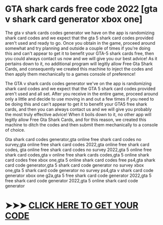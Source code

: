 # GTA shark cards free code 2022  [gta v shark card generator xbox one]


The gta v shark cards codes generator we have on the app is randomizing shark card codes and we expect that the gta 5 shark card codes provided aren't used and ready to go. Once you obtain in the game, proceed around somewhat and try planning and outside a couple of times if you're doing this and can't appear to get it to benefit your GTA-5 shark cards free, then you could always contact us now and we will give you our best advice! As it pertains down to it, no additional program will legitly allow Free Gta Shark Cards, and consequently we created this machine to inject the codes and then apply them mechanically to a games console of preference!

The GTA v shark cards codes generator we've on the app is randomizing shark card codes and we expect that the GTA 5 shark card codes provided aren't used and all set. After you receive in the entire game, proceed around only a little and decide to use moving in and out a few times if you need to be doing this and can't appear to get it to benefit your GTA5 free shark cards, and then you can always contact us and we will give you probably the most truly effective advice! When it boils down to it, no other app will legitly allow Free Gta Shark Cards, and for this reason, we created this machine to ditch the codes and then submit them mechanically to a console of choice.

Gta shark card codes generator,gta online free shark card codes no survey,gta online free shark card codes 2022,gta online free shark card codes, gta online free shark card codes no survey 2022,gta 5 online free shark card codes,gta v online free shark cards codes,gta 5 online shark card codes free xbox one,gta 5 online shark card codes free ps4,gta shark card code generator,gta 5 shark card code generator no survey xbox one,gta 5 shark card code generator no survey ps4,gta v shark card code generator xbox one g2a,gta 5 free shark card code generator 2022,gta 5 free shark card code generator 2022,gta 5 online shark card code generator

# ➤➤➤ <a href="https://appcake.xyz/gta-shark-cards/">CLICK HERE TO GET YOUR CODE  </a> 
